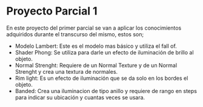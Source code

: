 # Proyecto Parcial 1

En este proyecto del primer parcial se van a aplicar los conocimientos adquiridos durante el transcurso del mismo, estos son;

 
* Modelo Lambert: Este es el modelo mas básico y utiliza el fall of.
* Shader Phong: Se utiliza para darle un efecto de iluminación de brillo al objeto.
* Normal Strenght: Requiere de un Normal Texture y de un Normal Strenght y crea una textura de normales.
* Rim light: Es un efecto de iluminación que se da solo en los bordes el objeto.
* Banded: Crea una iluminacion de tipo anillo y requiere de rango en steps para indicar su ubicación y cuantas veces se usara.
